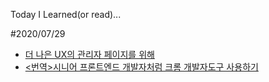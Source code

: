 Today I Learned(or read)...

#2020/07/29
- [더 나은 UX의 관리자 페이지를 위해](https://youngminz.netlify.app/posts/more-better-admin-page)
- [<번역>시니어 프론트엔드 개발자처럼 크롬 개발자도구 사용하기](https://junwoo45.github.io/2020-07-28-chrome_devtools/)

